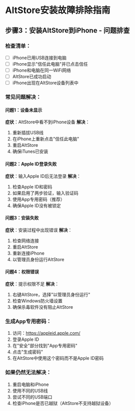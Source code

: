 # AltStore安装故障排除指南

## 步骤3：安装AltStore到iPhone - 问题排查

### 检查清单：
- [ ] iPhone已用USB连接到电脑
- [ ] iPhone显示"信任此电脑"并已点击信任
- [ ] iPhone和电脑在同一WiFi网络
- [ ] AltStore已成功启动
- [ ] iPhone出现在AltStore设备列表中

### 常见问题解决：

#### 问题1：设备未显示
**症状**：AltStore中看不到iPhone设备
**解决**：
1. 重新插拔USB线
2. 在iPhone上重新点击"信任此电脑"
3. 重启AltStore
4. 确保iTunes已安装

#### 问题2：Apple ID登录失败
**症状**：输入Apple ID后无法登录
**解决**：
1. 检查Apple ID和密码
2. 如果启用了两步验证，输入验证码
3. 使用App专用密码（推荐）
4. 确保Apple ID没有被锁定

#### 问题3：安装失败
**症状**：安装过程中出现错误
**解决**：
1. 检查网络连接
2. 重启AltStore
3. 重新连接iPhone
4. 以管理员身份运行AltStore

#### 问题4：权限错误
**症状**：提示权限不足
**解决**：
1. 右键AltStore，选择"以管理员身份运行"
2. 检查Windows防火墙设置
3. 确保杀毒软件没有阻止AltStore

### 生成App专用密码：
1. 访问：https://appleid.apple.com/
2. 登录Apple ID
3. 在"安全"部分找到"App专用密码"
4. 点击"生成密码"
5. 在AltStore中使用这个密码而不是Apple ID密码

### 如果仍然无法解决：
1. 重启电脑和iPhone
2. 使用不同的USB线
3. 尝试不同的USB端口
4. 检查iPhone是否已越狱（AltStore不支持越狱设备）
